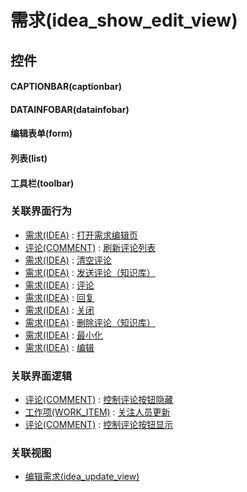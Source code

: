 # 需求(idea_show_edit_view)  <!-- {docsify-ignore-all} -->



## 控件
#### CAPTIONBAR(captionbar)
#### DATAINFOBAR(datainfobar)
#### 编辑表单(form)
#### 列表(list)
#### 工具栏(toolbar)


### 关联界面行为
  * [需求(IDEA)](module/ProdMgmt/idea) : [打开需求编辑页](module/ProdMgmt/idea#界面行为)
  * [评论(COMMENT)](module/Base/comment) : [刷新评论列表](module/Base/comment#界面行为)
  * [需求(IDEA)](module/ProdMgmt/idea) : [清空评论](module/ProdMgmt/idea#界面行为)
  * [需求(IDEA)](module/ProdMgmt/idea) : [发送评论（知识库）](module/ProdMgmt/idea#界面行为)
  * [需求(IDEA)](module/ProdMgmt/idea) : [评论](module/ProdMgmt/idea#界面行为)
  * [需求(IDEA)](module/ProdMgmt/idea) : [回复](module/ProdMgmt/idea#界面行为)
  * [需求(IDEA)](module/ProdMgmt/idea) : [关闭](module/ProdMgmt/idea#界面行为)
  * [需求(IDEA)](module/ProdMgmt/idea) : [删除评论（知识库）](module/ProdMgmt/idea#界面行为)
  * [需求(IDEA)](module/ProdMgmt/idea) : [最小化](module/ProdMgmt/idea#界面行为)
  * [需求(IDEA)](module/ProdMgmt/idea) : [编辑](module/ProdMgmt/idea#界面行为)

### 关联界面逻辑
  * [评论(COMMENT)](module/Base/comment) : [控制评论按钮隐藏](module/Base/comment/uilogic/comment_icon_hidden)
  * [工作项(WORK_ITEM)](module/ProjMgmt/work_item) : [关注人员更新](module/ProjMgmt/work_item/uilogic/attention_personnel_update)
  * [评论(COMMENT)](module/Base/comment) : [控制评论按钮显示](module/Base/comment/uilogic/comment_icon_show)

### 关联视图
  * [编辑需求(idea_update_view)](app/view/idea_update_view)

<script>
 const { createApp } = Vue
  createApp({
    data() {
      return {

      }
    }
  }).use(ElementPlus).mount('#app')
</script>